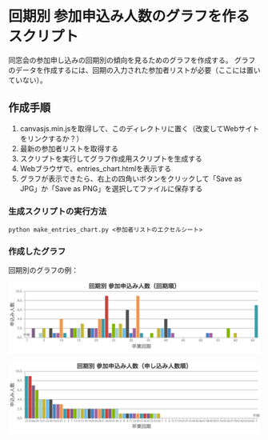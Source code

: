 # 回期別 参加申込み人数のグラフを作るスクリプト

同窓会の参加申し込みの回期別の傾向を見るためのグラフを作成する。
グラフのデータを作成するには、回期の入力された参加者リストが必要（ここには置いていない）。

## 作成手順

1. canvasjs.min.jsを取得して、このディレクトリに置く（改変してWebサイトをリンクするか？）
1. 最新の参加者リストを取得する
1. スクリプトを実行してグラフ作成用スクリプトを生成する
1. Webブラウザで、entries_chart.htmlを表示する
1. グラフが表示できたら、右上の四角いボタンをクリックして「Save as JPG」か「Save as PNG」を選択してファイルに保存する

### 生成スクリプトの実行方法

```shell
python make_entries_chart.py <参加者リストのエクセルシート>
```

### 作成したグラフ

回期別のグラフの例：

![回期順のグラフ](EntriesChart1.png)


![申し込み人数順のグラフ](EntriesChart2.png)
